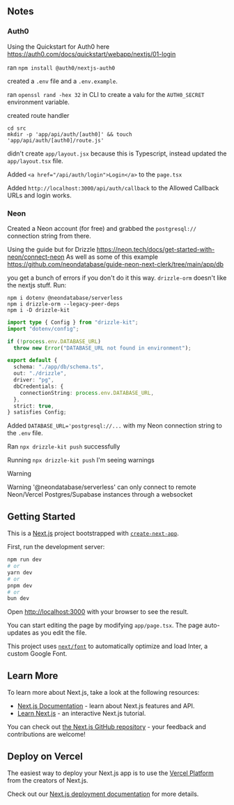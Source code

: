 ## Notes

### Auth0

Using the Quickstart for Auth0 here
https://auth0.com/docs/quickstart/webapp/nextjs/01-login

ran `npm install @auth0/nextjs-auth0`

created a `.env` file and a `.env.example`.

ran `openssl rand -hex 32` in CLI to create a valu for the `AUTH0_SECRET` environment variable.

created route handler
```
cd src
mkdir -p 'app/api/auth/[auth0]' && touch 'app/api/auth/[auth0]/route.js'
```

didn't create `app/layout.jsx` because this is Typescript, instead updated the `app/layout.tsx` file.

Added `<a href="/api/auth/login">Login</a>` to the `page.tsx`

Added `http://localhost:3000/api/auth/callback` to the Allowed Callback URLs and login works.

### Neon

Created a Neon account (for free) and grabbed the `postgresql://` connection string from there.

Using the guide but for Drizzle
https://neon.tech/docs/get-started-with-neon/connect-neon
As well as some of this example
https://github.com/neondatabase/guide-neon-next-clerk/tree/main/app/db

you get a bunch of errors if you don't do it this way. `drizzle-orm` doesn't like the nextjs stuff.
Run:
```shell
npm i dotenv @neondatabase/serverless
npm i drizzle-orm --legacy-peer-deps
npm i -D drizzle-kit
```

```typescript
import type { Config } from "drizzle-kit";
import "dotenv/config";

if (!process.env.DATABASE_URL)
  throw new Error("DATABASE_URL not found in environment");

export default {
  schema: "./app/db/schema.ts",
  out: "./drizzle",
  driver: "pg",
  dbCredentials: {
    connectionString: process.env.DATABASE_URL,
  },
  strict: true,
} satisfies Config;
```

Added `DATABASE_URL='postgresql://...` with my Neon connection string to the `.env` file.

Ran `npx drizzle-kit push` successfully

Running `npx drizzle-kit push` I'm seeing warnings
> [!WARNING]
> Warning '@neondatabase/serverless' can only connect to remote Neon/Vercel Postgres/Supabase instances through a websocket

## Getting Started

This is a [Next.js](https://nextjs.org/) project bootstrapped with [`create-next-app`](https://github.com/vercel/next.js/tree/canary/packages/create-next-app).

First, run the development server:

```bash
npm run dev
# or
yarn dev
# or
pnpm dev
# or
bun dev
```

Open [http://localhost:3000](http://localhost:3000) with your browser to see the result.

You can start editing the page by modifying `app/page.tsx`. The page auto-updates as you edit the file.

This project uses [`next/font`](https://nextjs.org/docs/basic-features/font-optimization) to automatically optimize and load Inter, a custom Google Font.

## Learn More

To learn more about Next.js, take a look at the following resources:

- [Next.js Documentation](https://nextjs.org/docs) - learn about Next.js features and API.
- [Learn Next.js](https://nextjs.org/learn) - an interactive Next.js tutorial.

You can check out [the Next.js GitHub repository](https://github.com/vercel/next.js/) - your feedback and contributions are welcome!

## Deploy on Vercel

The easiest way to deploy your Next.js app is to use the [Vercel Platform](https://vercel.com/new?utm_medium=default-template&filter=next.js&utm_source=create-next-app&utm_campaign=create-next-app-readme) from the creators of Next.js.

Check out our [Next.js deployment documentation](https://nextjs.org/docs/deployment) for more details.

